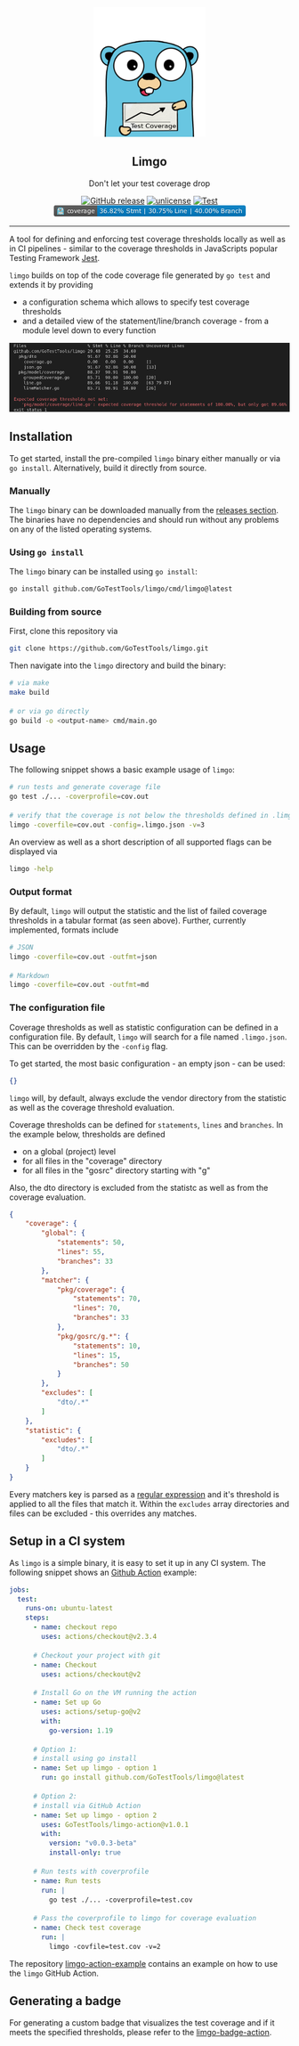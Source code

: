 <p align="center">
  <img src="./doc/gopher.png" alt="limgo gopher" />
  <h2 align="center">Limgo</h3>
  <p align="center">Don't let your test coverage drop</p>
  <p align="center">
    <a href="https://github.com/GoTestTools/limgo/releases/latest"><img alt="GitHub release" src="https://img.shields.io/github/release/GoTestTools/limgo.svg?logo=github&"></a>
    <a href="http://unlicense.org/"><img alt="unlicense" src="https://img.shields.io/badge/license-Unlicense-blue.svg"></a>
    <a href="https://github.com/GoTestTools/limgo/actions/workflows/test.yml"><img alt="Test" src="https://github.com/GoTestTools/limgo/actions/workflows/test.yml/badge.svg?branch=main"></a>
    <img src="https://github.com/GoTestTools/limgo/blob/limgo-badge/limgo-badge.png?raw=true" alt="test coverge" />
  </p>
</p>

---

A tool for defining and enforcing test coverage thresholds locally as well as in CI pipelines - similar to the coverage thresholds in JavaScripts popular Testing Framework [Jest](https://jestjs.io/docs/configuration#coveragethreshold-object). 

`limgo` builds on top of the code coverage file generated by `go test` and extends it by providing
- a configuration schema which allows to specify test coverage thresholds
- and a detailed view of the statement/line/branch coverage - from a module level down to every function

<img src="./doc/example.png" alt="limgo gopher" />

## Installation

To get started, install the pre-compiled `limgo` binary either manually or via `go install`. Alternatively, build it directly from source. 

### Manually

The `limgo` binary can be downloaded manually from the [releases section](https://github.com/GoTestTools/limgo/releases). The binaries have no dependencies and should run without any problems on any of the listed operating systems.

### Using `go install`

The `limgo` binary can be installed using `go install`:
```bash
go install github.com/GoTestTools/limgo/cmd/limgo@latest
```

### Building from source

First, clone this repository via
```bash
git clone https://github.com/GoTestTools/limgo.git
```

Then navigate into the `limgo` directory and build the binary: 
```bash
# via make
make build

# or via go directly
go build -o <output-name> cmd/main.go
```

## Usage

The following snippet shows a basic example usage of `limgo`:

```bash
# run tests and generate coverage file
go test ./... -coverprofile=cov.out

# verify that the coverage is not below the thresholds defined in .limgo.json
limgo -coverfile=cov.out -config=.limgo.json -v=3
```

An overview as well as a short description of all supported flags can be displayed via
```bash
limgo -help
```

### Output format

By default, `limgo` will output the statistic and the list of failed coverage thresholds in a tabular format (as seen above). Further, currently implemented, formats include
```bash
# JSON
limgo -coverfile=cov.out -outfmt=json

# Markdown
limgo -coverfile=cov.out -outfmt=md
```

### The configuration file

Coverage thresholds as well as statistic configuration can be defined in a configuration file. By default, `limgo` will search for a file named `.limgo.json`. This can be overridden by the `-config` flag. 

To get started, the most basic configuration - an empty json - can be used:
```json
{}
```
`limgo` will, by default, always exclude the vendor directory from the statistic as well as the coverage threshold evaluation. 

Coverage thresholds can be defined for `statements`, `lines` and `branches`. In the example below, thresholds are defined 
- on a global (project) level
- for all files in the "coverage" directory
- for all files in the "gosrc" directory starting with "g"

Also, the dto directory is excluded from the statistc as well as from the coverage evaluation. 
```json
{
	"coverage": {
		"global": {
            "statements": 50,
            "lines": 55,
            "branches": 33
        },
        "matcher": {
            "pkg/coverage": {
                "statements": 70,
                "lines": 70,
                "branches": 33
            },
            "pkg/gosrc/g.*": {
                "statements": 10,
                "lines": 15,
                "branches": 50
            }
        },
        "excludes": [
            "dto/.*"
        ]
	},
	"statistic": {
		"excludes": [
			"dto/.*"
		]
	}
}
```

Every matchers key is parsed as a [regular expression](https://pkg.go.dev/regexp) and it's threshold is applied to all the files that match it. Within the `excludes` array directories and files can be excluded - this overrides any matches. 

## Setup in a CI system

As `limgo` is a simple binary, it is easy to set it up in any CI system. The following snippet shows an [Github Action](https://github.com/features/actions) example: 

```yaml
jobs:
  test:
    runs-on: ubuntu-latest
    steps:
      - name: checkout repo
        uses: actions/checkout@v2.3.4

      # Checkout your project with git
      - name: Checkout
        uses: actions/checkout@v2

      # Install Go on the VM running the action
      - name: Set up Go
        uses: actions/setup-go@v2
        with:
          go-version: 1.19
      
      # Option 1: 
      # install using go install
      - name: Set up limgo - option 1
        run: go install github.com/GoTestTools/limgo@latest
      
      # Option 2:
      # install via GitHub Action
      - name: Set up limgo - option 2
        uses: GoTestTools/limgo-action@v1.0.1
        with:
          version: "v0.0.3-beta"
          install-only: true

      # Run tests with coverprofile
      - name: Run tests
        run: |
          go test ./... -coverprofile=test.cov
      
      # Pass the coverprofile to limgo for coverage evaluation
      - name: Check test coverage
        run: |
          limgo -covfile=test.cov -v=2
```

The repository [limgo-action-example](https://github.com/GoTestTools/limgo-action-example) contains an example on how to use the `limgo` GitHub Action.  

## Generating a badge

For generating a custom badge that visualizes the test coverage and if it meets the specified thresholds, please refer to the [limgo-badge-action](https://github.com/GoTestTools/limgo-badge-action). 
